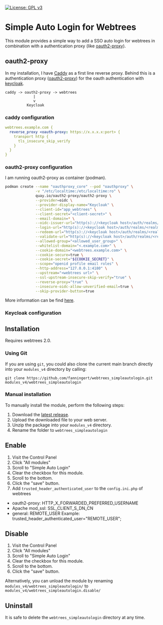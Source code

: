 [![License: GPL v3](https://img.shields.io/badge/License-GPL%20v3-blue.svg)](http://www.gnu.org/licenses/gpl-3.0)

# Simple Auto Login for Webtrees
This module provides a simple way to add a SSO auto login for webtrees in combination with a authentication proxy  (like [oauth2-proxy](https://github.com/oauth2-proxy/oauth2-proxy)).

## oauth2-proxy

In my installation, I have [Caddy](https://caddyserver.com/) as a first line reverse proxy. Behind this is a authentication proxy ([oauth2-proxy](https://github.com/oauth2-proxy/oauth2-proxy)) for the oauth authentication with [keycloak](https://www.keycloak.org/).

```
caddy -> oauth2-proxy -> webtrees
             |
             v
          Keycloak
```

### caddy configuration
```yaml
webtrees.example.com {
  reverse_proxy <oauth-proxy: https://x.x.x.x:port> {
    transport http {
      tls_insecure_skip_verify
    }
  }
}
```

### oauth2-proxy configuration
I am running oauth2-proxy as container (podman).
```bash
podman create --name "oauthproxy_core" --pod "oauthproxy" \
              -v "/etc/localtime:/etc/localtime:ro" \
              quay.io/oauth2-proxy/oauth2-proxy \
              --provider=oidc \
              --provider-display-name="Keycloak" \
              --client-id="app_webtrees" \
              --client-secret="<client-secret>" \
              --email-domain=* \
              --oidc-issuer-url="http(s)://<keycloak host>/auth/realms/<realm>" \
              --login-url="http(s)://<keycloak host>/auth/realms/<realm>/protocol/openid-connect/auth" \
              --redeem-url="http(s)://<keycloak host>/auth/realms/<realm>/protocol/openid-connect/token" \
              --validate-url="http(s)://<keycloak host>/auth/realms/<realm>/protocol/openid-connect/userinfo" \
              --allowed-group="<allowed_user_group>" \
              --whitelist-domain="<.example.com>" \
              --cookie-domain="<webtrees.example.com>" \
              --cookie-secure=true \
              --cookie-secret="${COOKIE_SECRET}" \
              --scope="openid profile email roles" \
              --http-address="127.0.0.1:4180" \
              --upstream="<webtrees url>" \
              --ssl-upstream-insecure-skip-verify="true" \
              --reverse-proxy="true" \
              --insecure-oidc-allow-unverified-email=true \
              --skip-provider-button=true

```
More information can be find [here](https://oauth2-proxy.github.io/oauth2-proxy/docs/configuration/oauth_provider#keycloak-auth-provider).

### Keycloak configuration


## Installation
Requires webtrees 2.0.

### Using Git
If you are using ``git``, you could also clone the current main branch directly into your ``modules_v4`` directory 
by calling:

```
git clone https://github.com/fanningert/webtrees_simpleautologin.git modules_v4/webtrees_simpleautologin
```

### Manual installation
To manually install the module, perform the following steps:

1. Download the [latest release](https://github.com/fanningert/webtrees_simpleautologin/releases/latest).
1. Upload the downloaded file to your web server.
1. Unzip the package into your ``modules_v4`` directory.
1. Rename the folder to ``webtrees_simpleautologin``

## Enable
1. Visit the Control Panel
1. Click "All modules"
1. Scroll to "Simple Auto Login"
1. Clear the checkbox for this module.
1. Scroll to the bottom.
1. Click the "save" button.
1. Add ``trusted_header_authenticated_user`` to the ``config.ini.php`` of webtrees
  * oauth2-proxy: HTTP_X_FORWARDED_PREFERRED_USERNAME
  * Apache mod_ssl: SSL_CLIENT_S_DN_CN
  * general: REMOTE_USER
  Example: trusted_header_authenticated_user="REMOTE_USER";

## Disable
1. Visit the Control Panel
1. Click "All modules"
1. Scroll to "Simple Auto Login"
1. Clear the checkbox for this module.
1. Scroll to the bottom.
1. Click the "save" button.

Alternatively, you can unload the module by renaming ``modules_v4/webtrees_simpleautologin/`` to ``modules_v4/webtrees_simpleautologin.disable/``

## Uninstall
It is safe to delete the ``webtrees_simpleautologin`` directory at any time.
